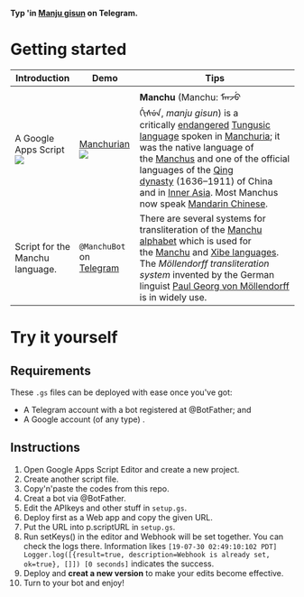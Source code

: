 **Typ 'in [Manju gisun](https://en.wikipedia.org/wiki/Manchu_language) on Telegram.**

# Getting started

| Introduction                                                 | Demo                                                         | Tips                                                         |
| ------------------------------------------------------------ | ------------------------------------------------------------ | ------------------------------------------------------------ |
| A Google Apps Script![](https://www.gstatic.com/images/branding/product/2x/apps_script_64dp.png ) | [Manchurian](<https://t.me/ManchuBot>) ![](https://i.ibb.co/f2Wj1Cj/image.jpg) | **Manchu** (Manchu: ᠮᠠᠨᠵᡠ ᡤᡳᠰᡠᠨ, *manju gisun*) is a critically [endangered](https://en.wikipedia.org/wiki/Endangered_language) [Tungusic language](https://en.wikipedia.org/wiki/Tungusic_languages) spoken in [Manchuria](https://en.wikipedia.org/wiki/Manchuria); it was the native language of the [Manchus](https://en.wikipedia.org/wiki/Manchu_people) and one of the official languages of the [Qing dynasty](https://en.wikipedia.org/wiki/Qing_dynasty) (1636–1911) of China and in [Inner Asia](https://en.wikipedia.org/wiki/Qing_dynasty_in_Inner_Asia). Most Manchus now speak [Mandarin Chinese](https://en.wikipedia.org/wiki/Mandarin_Chinese). |
| Script for the Manchu language.                              | `@ManchuBot` on [Telegram](telegram.org)                     | There are several systems for transliteration of the [Manchu alphabet](https://en.wikipedia.org/wiki/Manchu_alphabet) which is used for the [Manchu](https://en.wikipedia.org/wiki/Manchu_language) and [Xibe languages](https://en.wikipedia.org/wiki/Xibe_language). The _Möllendorff transliteration system_ invented by the German linguist [Paul Georg von Möllendorff](https://en.wikipedia.org/wiki/Paul_Georg_von_M%C3%B6llendorff) is in widely use. |

# Try it yourself

## Requirements

These `.gs` files can be deployed with ease once you've got:

- A Telegram account with a bot registered at @BotFather; and
- A Google account (of any type) .

## Instructions

1. Open Google Apps Script Editor and create a new project.
2. Create another script file.
3. Copy'n'paste the codes from this repo.
4. Creat a bot via @BotFather.
5. Edit the APIkeys and other stuff in `setup.gs`.
6. Deploy first as a Web app and copy the given URL.
7. Put the URL into p.scriptURL in `setup.gs`.
8. Run setKeys() in the editor and Webhook will be set together. You can check the logs there. Information likes `[19-07-30 02:49:10:102 PDT] Logger.log([{result=true, description=Webhook is already set, ok=true}, []]) [0 seconds]` indicates the success.
9. Deploy and **creat a new version** to make your edits become effective.
10. Turn to your bot and enjoy!
